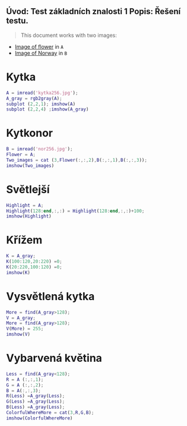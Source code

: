 Úvod: Test základních znalosti 1
Popis: Řešení testu.
---
>This document works with two images: 

* [Image of flower](media/test_basic_1_7.jpg) in `A` 
* [Image of Norway](media/tes_basic_1_8.jpg) in `B`
# Kytka
 ``` matlab
A = imread('kytka256.jpg');
A_gray = rgb2gray(A);
subplot (2,2,1); imshow(A)
subplot (2,2,4) ;imshow(A_gray)
 ```
# Kytkonor
 ``` matlab
B = imread('nor256.jpg');
Flower = A;
Two_images = cat (3,Flower(:,:,2),B(:,:,1),B(:,:,3));
imshow(Two_images)
 ```
 # Světlejší
 ``` matlab
Highlight = A;
Highlight(128:end,:,:) = Highlight(128:end,:,:)+100;
imshow(Highlight)
 ```
# Křížem
 ``` matlab
K = A_gray;
K(100:120,20:220) =0;
K(20:220,100:120) =0;
imshow(K)
 ```
# Vysvětlená kytka
 ``` matlab
More = find(A_gray>128);
V = A_gray;
More = find(A_gray>128);
V(More) = 255;
imshow(V)
 ```
# Vybarvená květina
 ``` matlab
Less = find(A_gray<128);
R = A (:,:,1);
G = A (:,:,2);
B = A(:,:,3);
R(Less) =A_gray(Less);
G(Less) =A_gray(Less);
B(Less) =A_gray(Less);
ColorfulWhereMore = cat(3,R,G,B);
imshow(ColorfulWhereMore)
 ```



